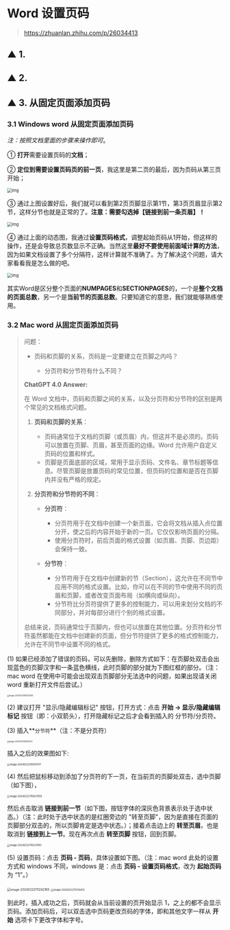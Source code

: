 # Word 设置页码

> https://zhuanlan.zhihu.com/p/26034413



## ▲ 1. 



## ▲ 2.



## ▲ 3. 从固定页面添加页码

### 3.1 Windows word 从固定页面添加页码

*注：按照文档里面的步骤来操作即可*。

① **打开**需要设置页码的**文档**；

② **定位到需要设置页码页的前一页**，我这里是第二页的最后，因为页码从第三页开始；

<img src="./readme.assets/v2-cece0bc7e1321dda59e4059b5e73f677_1440w.webp" alt="img" style="zoom:67%;" />

③ 通过上图设置好后，我们就可以看到第2页页脚显示第1节，第3页页眉显示第2节，这样分节也就是正常的了。**注意：需要勾选掉【链接到前一条页眉】！**

<img src="./readme.assets/v2-44a398675bda32833654ab95c5388e51_1440w.webp" alt="img" style="zoom:67%;" />

④ 通过上面的动态图，我通过**设置页码格式**，调整起始页码从1开始，但这样的操作，还是会导致总页数显示不正确。当然这里**最好不要使用前面域计算的方法**，因为如果文档设置了多个分隔符，这样计算就不准确了。为了解决这个问题，请大家看看我是怎么做的吧。

<img src="./readme.assets/v2-e2bf0f71dd9c100ef4060140dd04500c_1440w.webp" alt="img" style="zoom:67%;" />

其实Word是区分整个页面的**NUMPAGES**和**SECTIONPAGES**的，一个是**整个文档的页面总数**，另一个是**当前节的页面总数**。只要知道它的意思，我们就能够熟练使用。

### 3.2 Mac word 从固定页面添加页码

> 问题：
>
> - 页码和页脚的关系，页码是一定要建立在页脚之内吗？
>
> 	- 分页符和分节符有什么不同？
>
> **ChatGPT 4.0 Answer:**
>
> 在 Word 文档中，页码和页脚之间的关系，以及分页符和分节符的区别是两个常见的文档格式问题。
>
> 1. **页码和页脚的关系**：
>    - 页码通常位于文档的页脚（或页眉）内，但这并不是必须的。页码可以放置在页脚、页眉，甚至页面的边缘。Word 允许用户自定义页码的位置和样式。
>    - 页脚是页面底部的区域，常用于显示页码、文件名、章节标题等信息。尽管页脚是放置页码的常见位置，但页码的位置和是否在页脚内并没有严格的规定。
>
> 2. **分页符和分节符的不同**：
>    - **分页符**：
>      - 分页符用于在文档中创建一个新页面，它会将文档从插入点位置分开，使之后的内容开始于新的一页。它仅仅影响页面的分隔。
>      - 使用分页符时，前后页面的格式设置（如页眉、页脚、页边距）会保持一致。
>
>    - **分节符**：
>      - 分节符用于在文档中创建新的节（Section），这允许在不同节中应用不同的格式设置。比如，你可以在不同的节中使用不同的页眉和页脚，或者改变页面布局（如横向或纵向）。
>      - 分节符比分页符提供了更多的控制能力，可以用来划分文档的不同部分，并对每部分进行个别的格式设置。
>
> 总结来说，页码通常位于页脚内，但也可以放置在其他位置。分页符和分节符虽然都能在文档中创建新的页面，但分节符提供了更多的格式控制能力，允许在不同节中设置不同的格式。

(1) 如果已经添加了错误的页码，可以先删除，删除方式如下：在页脚处双击会出现蓝色的页脚汉字和一条蓝色横线，此时页脚的部分就为下图红框的部分。（注：mac word 在使用中可能会出现双击页脚部分无法选中的问题，如果出现请关闭 word 重新打开文件后尝试。）

<img src="./readme.assets/image-20240221180133099.png" alt="image-20240221180133099" style="zoom:30%;" />

(2) 建议打开 "显示/隐藏编辑标记" 按钮，打开方式：点击 **开始 -> 显示/隐藏编辑标记** 按钮（即：小双箭头），打开隐藏标记之后才会看到插入的 分节符/分页符。

(3) 插入**`分节符`**（注：不是分页符）

<img src="./readme.assets/image-20240221180915521.png" alt="image-20240221180915521" style="zoom:30%;" />

插入之后的效果图如下:

<img src="./readme.assets/image-20240222105617417.png" alt="image-20240222105617417" style="zoom: 40%;" />

(4) 然后把鼠标移动到添加了分页符的下一页，在当前页的页脚处双击，选中页脚（如下图），

<img src="./readme.assets/image-20240222110027858.png" alt="image-20240222110027858" style="zoom:40%;" />

然后点击取消 **链接到前一节**（如下图，按钮字体的深灰色背景表示处于选中状态。）（注：此时处于选中状态的是红圈旁边的 "转至页脚"，因为是直接在页面的页脚部分双击的，所以页脚肯定是选中状态。）；接着点击边上的 **转至页眉**，也是取消到 **链接到上一节**。现在再次点击 **转至页脚** 按钮，回到页脚。

<img src="./readme.assets/image-20240222110221993.png" alt="image-20240222110221993" style="zoom:40%;" />

(5) 设置页码：点击 **页码 - 页码**，具体设置如下图。（注：mac word 此处的设置方式和 windows 不同，windows 是：点击 **页码 - 设置页码格式**，改为 **起始页码** 为 “1”。）

<img src="./readme.assets/image-20240222111242165.png" alt="image-20240222111242165" style="zoom:50%;" />

<img src="./readme.assets/image-20240222111214414.png" alt="image-20240222111214414" style="zoom:40%;" />

到此时，插入成功之后，页码就会从当前设置的页开始显示 1，之上的都不会显示页码。添加页码后，可以双击选中页码更改页码的字体，即和其他文字一样从 **开始** 选项卡下更改字体和字号。
